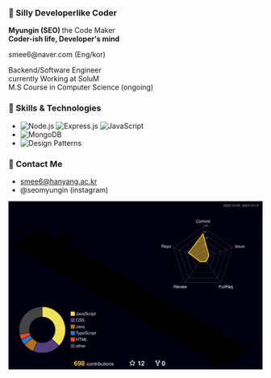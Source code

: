 ### 👋 Silly Developerlike Coder 

<b>Myungin (SEO) </b> the Code Maker
<br>
<b>Coder-ish life, Developer's mind</b>
</p>
<p>
smee6@naver.com (Eng/kor)<br>
</p>
Backend/Software Engineer <br>
currently Working at SoluM <br>
M.S Course in Computer Science (ongoing)

<br>

### 💼 Skills & Technologies
- ![Node.js](https://img.shields.io/badge/Node.js-green) ![Express.js](https://img.shields.io/badge/Express.js-skyblue) ![JavaScript](https://img.shields.io/badge/JavaScript-yellow)
- ![MongoDB](https://img.shields.io/badge/MongoDB-brown)
- ![Design Patterns](https://img.shields.io/badge/Design%20Patterns-pink)


### 🫠 Contact Me
- smee6@hanyang.ac.kr
- @seomyungin (instagram)

![](./profile-3d-contrib/profile-night-rainbow.svg)
